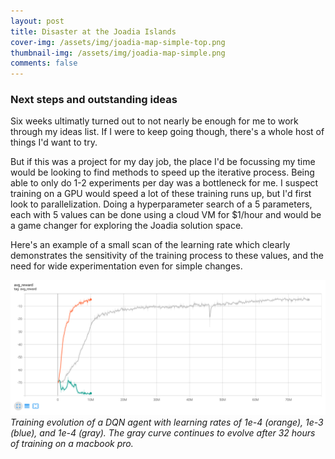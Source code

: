```yaml
---
layout: post
title: Disaster at the Joadia Islands
cover-img: /assets/img/joadia-map-simple-top.png
thumbnail-img: /assets/img/joadia-map-simple.png
comments: false
---
```




### 

### 

### 


### Next steps and outstanding ideas

Six weeks ultimatly turned out to not nearly be enough for me to work through my ideas list. If I were to keep going though, there's a whole host of things I'd want to try. 


But if this was a project for my day job, the place I'd be focussing my time would be looking to find methods to speed up the iterative process. Being able to only do 1-2 experiments per day was a bottleneck for me. I suspect training on a GPU would speed a lot of these training runs up, but I'd first look to parallelization. Doing a hyperparameter search of a 5 parameters, each with 5 values can be done using a cloud VM for $1/hour and would be a game changer for exploring the Joadia solution space.

Here's an example of a small scan of the learning rate which clearly demonstrates the sensitivity of the training process to these values, and the need for wide experimentation even for simple changes. 

![](/assets/img/learning_rate.png)
*Training evolution of a DQN agent with learning rates of 1e-4 (orange), 1e-3 (blue), and 1e-4 (gray). The gray curve continues to evolve after 32 hours of training on a macbook pro.*
